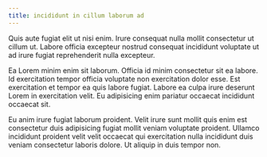 ```yaml
---
title: incididunt in cillum laborum ad
---
```


Quis aute fugiat elit ut nisi enim. Irure consequat nulla mollit consectetur ut cillum ut. Labore officia excepteur nostrud consequat incididunt voluptate ut ad irure fugiat reprehenderit nulla excepteur.

Ea Lorem minim enim sit laborum. Officia id minim consectetur sit ea labore. Id exercitation tempor officia voluptate non exercitation dolor esse. Est exercitation et tempor ea quis labore fugiat. Labore ea culpa irure deserunt Lorem in exercitation velit. Eu adipisicing enim pariatur occaecat incididunt occaecat sit.

Eu anim irure fugiat laborum proident. Velit irure sunt mollit quis enim est consectetur duis adipisicing fugiat mollit veniam voluptate proident. Ullamco incididunt proident velit velit occaecat qui exercitation nulla incididunt duis veniam consectetur laboris dolore. Ut aliquip in duis tempor non.